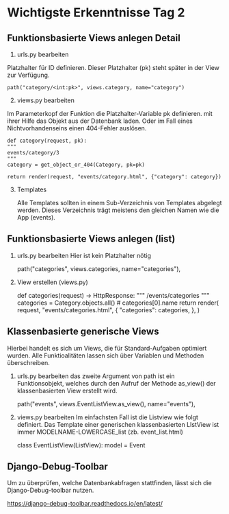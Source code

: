 # Wichtigste Erkenntnisse Tag 2

## Funktionsbasierte Views anlegen Detail

1. urls.py bearbeiten

Platzhalter für ID definieren. Dieser Platzhalter (pk) steht später
in der View zur Verfügung.

    path("category/<int:pk>", views.category, name="category")

2. views.py bearbeiten

Im Parameterkopf der Funktion die Platzhalter-Variable pk definieren.
mit ihrer Hilfe das Objekt aus der Datenbank laden.
Oder im Fall eines Nichtvorhandenseins einen 404-Fehler auslösen.

    def category(request, pk):
    """
    events/category/3
    """
    category = get_object_or_404(Category, pk=pk)

    return render(request, "events/category.html", {"category": category})

3. Templates

    Alle Templates sollten in einem Sub-Verzeichnis von Templates abgelegt 
    werden. Dieses Verzeichnis trägt meistens den gleichen Namen wie die App (events).


## Funktionsbasierte Views anlegen (list)

1. urls.py bearbeiten
Hier ist kein Platzhalter nötig

    path("categories", views.categories, name="categories"),

2. View erstellen (views.py)

    def categories(request) -> HttpResponse:
    """
    /events/categories
    """
    categories = Category.objects.all()  # categories[0].name
    return render(
        request,
        "events/categories.html",
        {
            "categories": categories,
        },
    )

## Klassenbasierte generische Views

Hierbei handelt es sich um Views, die für Standard-Aufgaben optimiert wurden. 
Alle Funktioalitäten lassen sich über Variablen und Methoden überschreiben.

1. urls.py bearbeiten
das zweite Argument von path ist ein Funktionsobjekt, welches durch den Aufruf der Methode
as_view() der klassenbasierten View erstellt wird. 

    path("events", views.EventListView.as_view(), name="events"),

2. views.py bearbeiten
Im einfachsten Fall ist die Listview wie folgt definiert. 
Das Template einer generischen klassenbasierten LIstView ist immer
MODELNAME-LOWERCASE_list (zb. event_list.html)

    class EventListView(ListView):
        model = Event

## Django-Debug-Toolbar

Um zu überprüfen, welche Datenbankabfragen stattfinden, lässt sich die Django-Debug-toolbar nutzen.

https://django-debug-toolbar.readthedocs.io/en/latest/